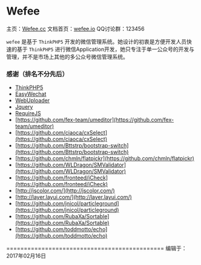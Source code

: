 Wefee
======
主页：[Wefee.cc](http://wefee.cc)
文档首页：[wefee.io](http://wefee.io)
QQ讨论群：123456

`wefee` 是基于 `ThinkPHP5` 开发的微信管理系统。她设计的初衷是方便开发人员快速的基于 `ThinkPHP5` 进行微信Application开发，她只专注于单一公众号的开发与管理，并不是市场上其他的多公众号微信管理系统。

### 感谢（排名不分先后）
+ [ThinkPHP5](http://www.thinkphp.cn/)
+ [EasyWechat](https://easywechat.org/)
+ [WebUploader](http://fex.baidu.com/webuploader/)
+ [Jquery](http://jquery.com/)
+ [RequireJS](http://www.requirejs.org/)
+ [https://github.com/fex-team/umeditor](https://github.com/fex-team/umeditor)
+ [https://github.com/ciaoca/cxSelect](https://github.com/ciaoca/cxSelect)
+ [https://github.com/Bttstrp/bootstrap-switch](https://github.com/Bttstrp/bootstrap-switch)
+ [https://github.com/chmln/flatpickr](https://github.com/chmln/flatpickr)
+ [https://github.com/WLDragon/SMValidator](https://github.com/WLDragon/SMValidator)
+ [https://github.com/fronteed/iCheck](https://github.com/fronteed/iCheck)
+ [http://jscolor.com/](http://jscolor.com/)
+ [http://layer.layui.com/](http://layer.layui.com/)
+ [https://github.com/jnicol/particleground](https://github.com/jnicol/particleground)
+ [https://github.com/RubaXa/Sortable](https://github.com/RubaXa/Sortable)
+ [https://github.com/toddmotto/echo](https://github.com/toddmotto/echo)

=============================================
 编辑于：2017年02月16日